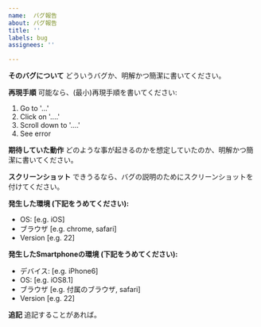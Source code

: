 ```yaml
---
name:  バグ報告
about: バグ報告
title: ''
labels: bug
assignees: ''

---
```


**そのバグについて**
どういうバグか、明解かつ簡潔に書いてください。

**再現手順**
可能なら、(最小)再現手順を書いてください:
1. Go to '...'
2. Click on '....'
3. Scroll down to '....'
4. See error

**期待していた動作**
どのような事が起きるのかを想定していたのか、明解かつ簡潔に書いてください。

**スクリーンショット**
できうるなら、バグの説明のためにスクリーンショットを付けてください。

**発生した環境 (下記をうめてください):**
 - OS: [e.g. iOS]
 - ブラウザ [e.g. chrome, safari]
 - Version [e.g. 22]

**発生したSmartphoneの環境 (下記をうめてください):**
 - デバイス: [e.g. iPhone6]
 - OS: [e.g. iOS8.1]
 - ブラウザ [e.g.  付属のブラウザ, safari]
 - Version [e.g. 22]

**追記**
 追記することがあれば。
